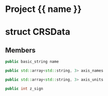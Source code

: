 <script setup>
import {useRoute} from 'vitepress'
const {path} = useRoute()
const tokens = path.split('/')
const words = tokens[2].split('-');
for (let i = 0; i < words.length; i++) {
    words[i] = words[i].charAt(0).toUpperCase() + words[i].slice(1);
    words[i] = words[i].replace('geode', 'Geode')
}
const name = words.join('-');
</script>
# Project {{ name }}

# struct CRSData


## Members

```cpp
public basic_string name

```

```cpp
public std::array<std::string, 3> axis_names

```

```cpp
public std::array<std::string, 3> axis_units

```

```cpp
public int z_sign

```



